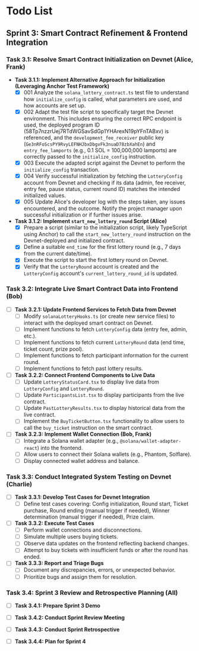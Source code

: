 # Todo List

## Sprint 3: Smart Contract Refinement & Frontend Integration

### Task 3.1: Resolve Smart Contract Initialization on Devnet (Alice, Frank)

*   **Task 3.1.1: Implement Alternative Approach for Initialization (Leveraging Anchor Test Framework)**
    *   [x] 001 Analyze the `solana_lottery_contract.ts` test file to understand how `initialize_config` is called, what parameters are used, and how accounts are set up.
    *   [x] 002 Adapt the test file script to specifically target the Devnet environment. This includes ensuring the correct RPC endpoint is used, the deployed program ID (58Tp7nzzrUej7RTdWGSavSdGp1YHArexN19pYFnTABxv) is referenced, and the `development_fee_receiver` public key (`Ge3nRFoScsPY9RvyLEFNHJbxDbgvFk3nuaD78zbXahEn`) and `entry_fee_lamports` (e.g., 0.1 SOL = 100,000,000 lamports) are correctly passed to the `initialize_config` instruction.
    *   [x] 003 Execute the adapted script against the Devnet to perform the `initialize_config` transaction.
    *   [x] 004 Verify successful initialization by fetching the `LotteryConfig` account from Devnet and checking if its data (admin, fee receiver, entry fee, pause status, current round ID) matches the intended initialized values.
    *   [x] 005 Update Alice's developer log with the steps taken, any issues encountered, and the outcome. Notify the project manager upon successful initialization or if further issues arise.

*   **Task 3.1.2: Implement `start_new_lottery_round` Script (Alice)**
    *   [x] Prepare a script (similar to the initialization script, likely TypeScript using Anchor) to call the `start_new_lottery_round` instruction on the Devnet-deployed and initialized contract.
    *   [x] Define a suitable `end_time` for the first lottery round (e.g., 7 days from the current date/time).
    *   [x] Execute the script to start the first lottery round on Devnet.
    *   [x] Verify that the `LotteryRound` account is created and the `LotteryConfig` account's `current_lottery_round_id` is updated.

### Task 3.2: Integrate Live Smart Contract Data into Frontend (Bob)

*   [ ] **Task 3.2.1: Update Frontend Services to Fetch Data from Devnet**
    *   [ ] Modify `solanaLotteryHooks.ts` (or create new service files) to interact with the deployed smart contract on Devnet.
    *   [ ] Implement functions to fetch `LotteryConfig` data (entry fee, admin, etc.).
    *   [ ] Implement functions to fetch current `LotteryRound` data (end time, ticket count, prize pool).
    *   [ ] Implement functions to fetch participant information for the current round.
    *   [ ] Implement functions to fetch past lottery results.
*   [ ] **Task 3.2.2: Connect Frontend Components to Live Data**
    *   [ ] Update `LotteryStatusCard.tsx` to display live data from `LotteryConfig` and `LotteryRound`.
    *   [ ] Update `ParticipantsList.tsx` to display participants from the live contract.
    *   [ ] Update `PastLotteryResults.tsx` to display historical data from the live contract.
    *   [ ] Implement the `BuyTicketButton.tsx` functionality to allow users to call the `buy_ticket` instruction on the smart contract.
*   [ ] **Task 3.2.3: Implement Wallet Connection (Bob, Frank)**
    *   [ ] Integrate a Solana wallet adapter (e.g., `@solana/wallet-adapter-react`) into the frontend.
    *   [ ] Allow users to connect their Solana wallets (e.g., Phantom, Solflare).
    *   [ ] Display connected wallet address and balance.

### Task 3.3: Conduct Integrated System Testing on Devnet (Charlie)

*   [ ] **Task 3.3.1: Develop Test Cases for Devnet Integration**
    *   [ ] Define test cases covering: Config initialization, Round start, Ticket purchase, Round ending (manual trigger if needed), Winner determination (manual trigger if needed), Prize claim.
*   [ ] **Task 3.3.2: Execute Test Cases**
    *   [ ] Perform wallet connections and disconnections.
    *   [ ] Simulate multiple users buying tickets.
    *   [ ] Observe data updates on the frontend reflecting backend changes.
    *   [ ] Attempt to buy tickets with insufficient funds or after the round has ended.
*   [ ] **Task 3.3.3: Report and Triage Bugs**
    *   [ ] Document any discrepancies, errors, or unexpected behavior.
    *   [ ] Prioritize bugs and assign them for resolution.

### Task 3.4: Sprint 3 Review and Retrospective Planning (All)

*   [ ] **Task 3.4.1: Prepare Sprint 3 Demo**
*   [ ] **Task 3.4.2: Conduct Sprint Review Meeting**
*   [ ] **Task 3.4.3: Conduct Sprint Retrospective**
*   [ ] **Task 3.4.4: Plan for Sprint 4**

